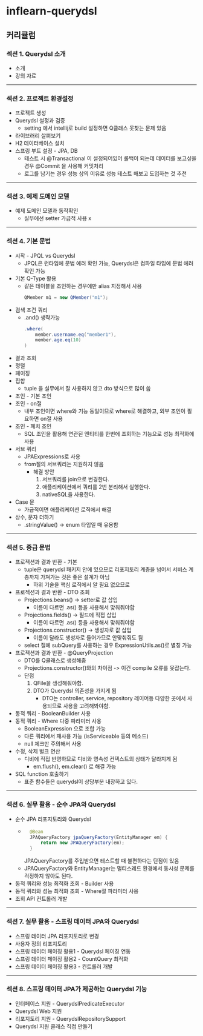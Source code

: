# inflearn-querydsl
## 커리큘럼 
### 섹션 1. Querydsl 소개
- 소개
- 강의 자료
---
### 섹션 2. 프로젝트 환경설정
- 프로젝트 생성
- Querydsl 설정과 검증
  - setting 에서 intellij로 build 설정하면 Q클래스 못찾는 문제 있음
- 라이브러리 살펴보기
- H2 데이터베이스 설치
- 스프링 부트 설정 - JPA, DB
  - 테스트 시 @Transactional 이 설정되어있어 롤백이 되는데 데이터를 보고싶을 경우 @Commit 을 사용해 커밋처리
  - 로그를 남기는 경우 성능 상의 이유로 성능 테스트 해보고 도입하는 것 추천
---
### 섹션 3. 예제 도메인 모델
- 예제 도메인 모델과 동작확인
  - 실무에선 setter 가급적 사용 x
---
### 섹션 4. 기본 문법
- 시작 - JPQL vs Querydsl
  - JPQL은 런타임에 문법 에러 확인 가능, Querydsl은 컴파일 타임에 문법 에러 확인 가능
- 기본 Q-Type 활용
  - 같은 테이블을 조인하는 경우에만 alias 지정해서 사용
    ```java
    QMember m1 = new QMember("m1");
    ```
- 검색 조건 쿼리
  - .and() 생략가능
    ```java
    .where(
        member.username.eq("member1"),
        member.age.eq(10)
    )
    ```
- 결과 조회
- 정렬
- 페이징
- 집합
  - tuple 을 실무에서 잘 사용하지 않고 dto 방식으로 많이 씀
- 조인 - 기본 조인
- 조인 - on절
  - 내부 조인이면 where와 기능 동일이므로 where로 해결하고, 외부 조인이 필요하면 on절 사용
- 조인 - 페치 조인
  - SQL 조인을 활용해 연관된 엔티티를 한번에 조회하는 기능으로 성능 최적화에 사용
- 서브 쿼리
  - JPAExpressions로 사용
  - from절의 서브쿼리는 지원하지 않음
    - 해결 방안
      1. 서브쿼리를 join으로 변경한다.
      2. 애플리케이션에서 쿼리를 2번 분리해서 실행한다.
      3. nativeSQL을 사용한다.
- Case 문
  - 가급적이면 애플리케이션 로직에서 해결
- 상수, 문자 더하기
  - .stringValue() -> enum 타입일 때 유용함
---
### 섹션 5. 중급 문법
- 프로젝션과 결과 반환 - 기본
  - tuple은 querydsl 패키지 안에 있으므로 리포지토리 계층을 넘어서 서비스 계층까지 가져가는 것은 좋은 설계가 아님
    - 하위 기술을 핵심 로직에서 알 필요 없으므로
- 프로젝션과 결과 반환 - DTO 조회
  - Projections.beans() -> setter로 값 삽입
    - 이름이 다르면 .as() 등을 사용해서 맞춰줘야함
  - Projections.fields() -> 필드에 직접 삽입
    - 이름이 다르면 .as() 등을 사용해서 맞춰줘야함
  - Projections.constructor() -> 생성자로 값 삽입
    - 이름이 달라도 생성자로 들어가므로 안맞춰줘도 됨
  - select 절에 subQuery를 사용하는 경우 ExpressionUtils.as()로 별칭 가능
- 프로젝션과 결과 반환 - @QueryProjection
  - DTO를 Q클래스로 생성해줌 
  - Projections.constructor()와의 차이점 -> 이건 compile 오류를 못잡는다.
  - 단점
    1. QFile을 생성해줘야함.
    2. DTO가 Querydsl 의존성을 가지게 됨
       - DTO는 controller, service, repository 레이어등 다양한 곳에서 사용되므로 사용을 고려해봐야함.
- 동적 쿼리 - BooleanBuilder 사용
- 동적 쿼리 - Where 다중 파라미터 사용
  - BooleanExpression 으로 조합 가능
  - 다른 쿼리에서 재사용 가능 (isServiceable 등의 메소드)
  - null 체크만 주의해서 사용
- 수정, 삭제 벌크 연산
  - 디비에 직접 반영하므로 디비와 영속성 컨텍스트의 상태가 달라지게 됨
    - em.flush(), em.clear() 로 해결 가능
- SQL function 호출하기
  - 표준 함수들은 querydsl이 상당부분 내장하고 있다.
---
### 섹션 6. 실무 활용 - 순수 JPA와 Querydsl
- 순수 JPA 리포지토리와 Querydsl
  - ```java
      @Bean
      JPAQueryFactory jpaQueryFactory(EntityManager em) {
          return new JPAQueryFactory(em);
      }
    ```
    JPAQueryFactory를 주입받으면 테스트할 때 불편하다는 단점이 있음
  - JPAQueryFactory와 EntityManager는 멀티스레드 환경에서 동시성 문제를 걱정하지 않아도 된다.
- 동적 쿼리와 성능 최적화 조회 - Builder 사용
- 동적 쿼리와 성능 최적화 조회 - Where절 파라미터 사용
- 조회 API 컨트롤러 개발
---
### 섹션 7. 실무 활용 - 스프링 데이터 JPA와 Querydsl
- 스프링 데이터 JPA 리포지토리로 변경
- 사용자 정의 리포지토리
- 스프링 데이터 페이징 활용1 - Querydsl 페이징 연동
- 스프링 데이터 페이징 활용2 - CountQuery 최적화
- 스프링 데이터 페이징 활용3 - 컨트롤러 개발
---
### 섹션 8. 스프링 데이터 JPA가 제공하는 Querydsl 기능
- 인터페이스 지원 - QuerydslPredicateExecutor
- Querydsl Web 지원
- 리포지토리 지원 - QuerydslRepositorySupport
- Querydsl 지원 클래스 직접 만들기